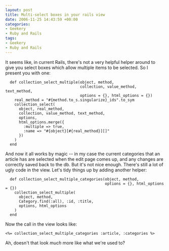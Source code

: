 ```yaml
---
layout: post
title: Multi-select boxes in your rails view
date: 2006-11-25 14:43:59 +00:00
categories:
- Geekery
- Ruby and Rails
tags:
- Geekery
- Ruby and Rails
---
```

It seems like, in current Rails, there's not a very helpful helper around to give you select boxes which allow multiple items to be selected.  So I present you with one:

      def collection_select_multiple(object, method,
                                     collection, value_method, text_method,
                                     options = {}, html_options = {})
        real_method = "#{method.to_s.singularize}_ids".to_sym
        collection_select(
          object, real_method,
          collection, value_method, text_method,
          options,
          html_options.merge({
            :multiple => true,
            :name => "#{object}[#{real_method}][]"
          })
        )
      end

And now it all works by magic -- in my case the current categories that an article has are selected when the edit page comes up, and any changes are correctly saved back to the db.  But it's not nice enough.  There's still a lot of ugly code in the view.  Let's tidy things up by adding another helper:

      def collection_select_multiple_categories(object, method,
                                                options = {}, html_options = {})
        collection_select_multiple(
          object, method,
          Category.find(:all), :id, :title,
          options, html_options
        )
      end

Now the call in the view looks like:

    <%= collection_select_multiple_categories :article, :categories %>

Ah, doesn't that look *much* more like what we're used to?
